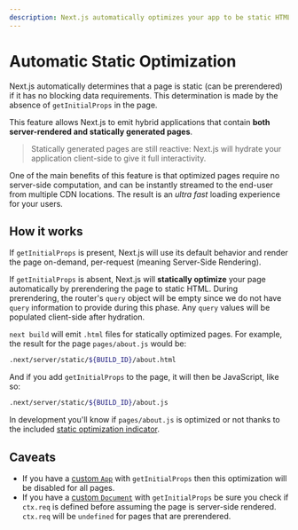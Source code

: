 ```yaml
---
description: Next.js automatically optimizes your app to be static HTML whenever possible. Learn how it works here.
---
```


# Automatic Static Optimization

Next.js automatically determines that a page is static (can be prerendered) if it has no blocking data requirements. This determination is made by the absence of `getInitialProps` in the page.

This feature allows Next.js to emit hybrid applications that contain **both server-rendered and statically generated pages**.

> Statically generated pages are still reactive: Next.js will hydrate your application client-side to give it full interactivity.

One of the main benefits of this feature is that optimized pages require no server-side computation, and can be instantly streamed to the end-user from multiple CDN locations. The result is an _ultra fast_ loading experience for your users.

## How it works

If `getInitialProps` is present, Next.js will use its default behavior and render the page on-demand, per-request (meaning Server-Side Rendering).

If `getInitialProps` is absent, Next.js will **statically optimize** your page automatically by prerendering the page to static HTML. During prerendering, the router's `query` object will be empty since we do not have `query` information to provide during this phase. Any `query` values will be populated client-side after hydration.

`next build` will emit `.html` files for statically optimized pages. For example, the result for the page `pages/about.js` would be:

```bash
.next/server/static/${BUILD_ID}/about.html
```

And if you add `getInitialProps` to the page, it will then be JavaScript, like so:

```bash
.next/server/static/${BUILD_ID}/about.js
```

In development you'll know if `pages/about.js` is optimized or not thanks to the included [static optimization indicator](/docs/api-reference/next.config.js/static-optimization-indicator.md).

## Caveats

- If you have a [custom `App`](/docs/advanced-features/custom-app.md) with `getInitialProps` then this optimization will be disabled for all pages.
- If you have a [custom `Document`](/docs/advanced-features/custom-document.md) with `getInitialProps` be sure you check if `ctx.req` is defined before assuming the page is server-side rendered. `ctx.req` will be `undefined` for pages that are prerendered.
